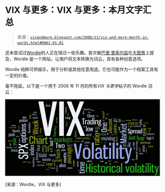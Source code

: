 <!--yml

类别：未分类

日期：2024-05-18 18:13:16

-->

# VIX 与更多：VIX 与更多：本月文字汇总

> 来源：[`vixandmore.blogspot.com/2008/11/vix-and-more-month-in-words.html#0001-01-01`](http://vixandmore.blogspot.com/2008/11/vix-and-more-month-in-words.html#0001-01-01)

还未尝试过[Wordle](http://www.wordle.net/)的人正在错过一些乐趣。首次被[巴里·里索尔兹](http://bigpicture.typepad.com/comments/2008/06/fun-with-wordle.html)在[大图景](http://bigpicture.typepad.com/)上提及，Wordle 是一个网站，让用户将文本转换为词云，具有各种创意选项。

Wordle 纯粹可供娱乐，用于分析或其他任意用途。它也可能作为一个档案工具有一定的价值。

毫不拖延，以下是一个用于 2008 年 11 月的所有*VIX 与更多*帖子的 Wordle 词云：

![](img/d8b56bc7ea3018d1215b9eac80f8cdfc.png)

[来源：Wordle，VIX 与更多]
